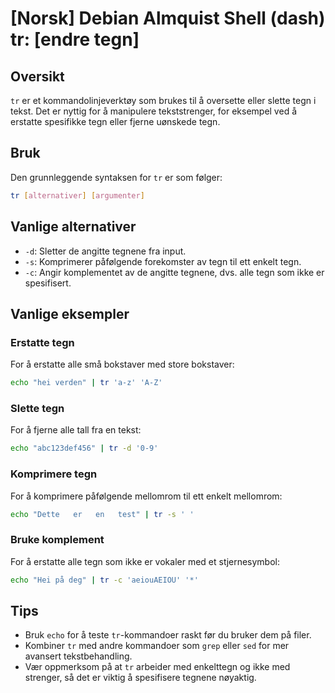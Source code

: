 # [Norsk] Debian Almquist Shell (dash) tr: [endre tegn]

## Oversikt
`tr` er et kommandolinjeverktøy som brukes til å oversette eller slette tegn i tekst. Det er nyttig for å manipulere tekststrenger, for eksempel ved å erstatte spesifikke tegn eller fjerne uønskede tegn.

## Bruk
Den grunnleggende syntaksen for `tr` er som følger:

```bash
tr [alternativer] [argumenter]
```

## Vanlige alternativer
- `-d`: Sletter de angitte tegnene fra input.
- `-s`: Komprimerer påfølgende forekomster av tegn til ett enkelt tegn.
- `-c`: Angir komplementet av de angitte tegnene, dvs. alle tegn som ikke er spesifisert.

## Vanlige eksempler

### Erstatte tegn
For å erstatte alle små bokstaver med store bokstaver:

```bash
echo "hei verden" | tr 'a-z' 'A-Z'
```

### Slette tegn
For å fjerne alle tall fra en tekst:

```bash
echo "abc123def456" | tr -d '0-9'
```

### Komprimere tegn
For å komprimere påfølgende mellomrom til ett enkelt mellomrom:

```bash
echo "Dette   er   en   test" | tr -s ' '
```

### Bruke komplement
For å erstatte alle tegn som ikke er vokaler med et stjernesymbol:

```bash
echo "Hei på deg" | tr -c 'aeiouAEIOU' '*'
```

## Tips
- Bruk `echo` for å teste `tr`-kommandoer raskt før du bruker dem på filer.
- Kombiner `tr` med andre kommandoer som `grep` eller `sed` for mer avansert tekstbehandling.
- Vær oppmerksom på at `tr` arbeider med enkelttegn og ikke med strenger, så det er viktig å spesifisere tegnene nøyaktig.